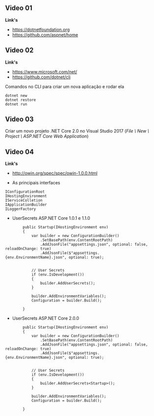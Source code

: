 ## Video 01

**Link's** 
- https://dotnetfoundation.org
- https://github.com/aspnet/home

## Video 02

**Link's**
- https://www.microsoft.com/net/
- https://github.com/dotnet/cli
&nbsp;

Comandos no CLI para criar um nova aplicação e rodar ela
```
dotnet new
dotnet restore
dotnet run
```

## Video 03

Criar um novo projeto .NET Core 2.0 no Visual Studio 2017 (*File \ New \ Project \ ASP.NET Core Web Application*)

## Video 04

**Link's** 
- http://owin.org/spec/spec/owin-1.0.0.html

- As principais interfaces
```
IConfigurationRoot
IHostingEnvironment
IServiceColletion
IApplicationBuilder
ILoggerFactory
```

- UserSecrets ASP.NET Core 1.0.1 e 1.1.0
```
        public Startup(IHostingEnvironment env)
        {
            var builder = new ConfigurationBuilder()
                .SetBasePath(env.ContentRootPath)
                .AddJsonFile("appsettings.json", optional: false, reloadOnChange: true)
                .AddJsonFile($"appsettings.{env.EnvironmentName}.json", optional: true);


            // User Secrets
            if (env.IsDevelopment())
            {
                builder.AddUserSecrets();
            }

            builder.AddEnvironmentVariables();
            Configuration = builder.Build();

        }
```
- UserSecrets ASP.NET Core 2.0.0
```
        public Startup(IHostingEnvironment env)
        {
            var builder = new ConfigurationBuilder()
                .SetBasePath(env.ContentRootPath)
                .AddJsonFile("appsettings.json", optional: false, reloadOnChange: true)
                .AddJsonFile($"appsettings.{env.EnvironmentName}.json", optional: true);


            // User Secrets
            if (env.IsDevelopment())
            {
                builder.AddUserSecrets<Startup>();
            }

            builder.AddEnvironmentVariables();
            Configuration = builder.Build();

        }
```
